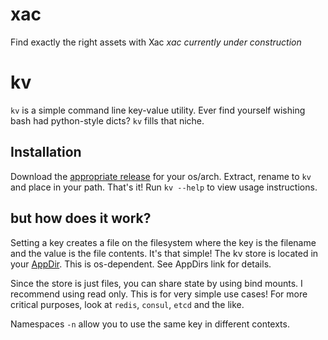 # xac
Find exactly the right assets with Xac
*xac currently under construction*

# kv

`kv` is a simple command line key-value utility. 
Ever find yourself wishing bash had python-style dicts? `kv` fills that niche.

## Installation

Download the [appropriate release](https://github.com/xkortex/xac/releases) for your os/arch. Extract, rename to `kv` and place in your path. That's it!
Run `kv --help` to view usage instructions.
## but how does it work?

Setting a key creates a file on the filesystem where the key is the filename and the value is the file contents. 
It's that simple! 
The kv store is located in your [AppDir](https://godoc.org/github.com/Wessie/appdirs). This is os-dependent. See AppDirs link for details.

Since the store is just files, you can share state by using bind mounts. I recommend using read only. 
This is for very simple use cases! For more critical purposes, look at `redis`, `consul`, `etcd` and the like.


Namespaces `-n` allow you to use the same key in different contexts.
